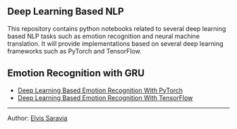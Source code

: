 ## Deep Learning Based NLP
This repository contains python notebooks related to several deep learning based NLP tasks such as emotion recognition and neural machine translation. It will provide implementations based on several deep learning frameworks such as PyTorch and TensorFlow.

## Emotion Recognition with GRU
- [Deep Learning Based Emotion Recognition With PyTorch](https://github.com/omarsar/nlp_pytorch_tensorflow_notebooks/blob/master/Deep%20Learning%20Emotion%20Recognition%20PyTorch.ipynb)
- [Deep Learning Based Emotion Recognition With TensorFlow](https://github.com/omarsar/nlp_pytorch_tensorflow_notebooks/blob/master/Deep%20Learning%20Emotion%20Recognition%20TensorFlow%20.ipynb)

---
Author: [Elvis Saravia](https://twitter.com/omarsar0)